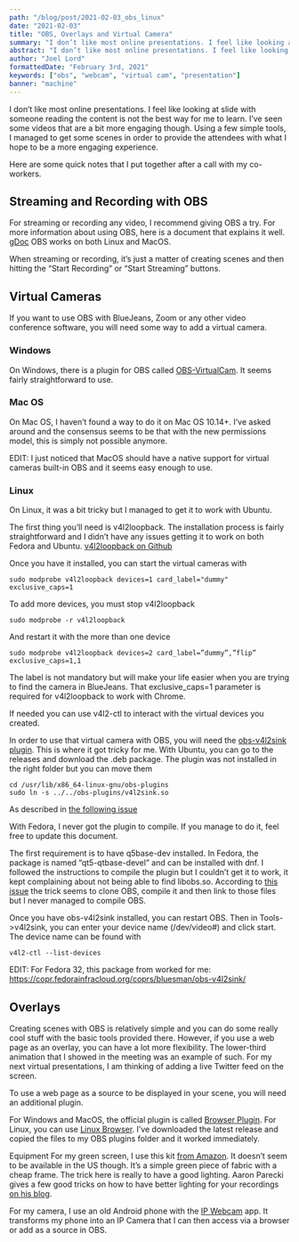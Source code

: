```yaml
---
path: "/blog/post/2021-02-03_obs_linux"
date: "2021-02-03"
title: "OBS, Overlays and Virtual Camera"
summary: "I don’t like most online presentations. I feel like looking at slide with someone reading the content is not the best way for me to learn. I’ve seen some videos that are a bit more engaging though. Using a few simple tools, I managed to get some scenes in order to provide the attendees with what I hope to be a more engaging experience."
abstract: "I don’t like most online presentations. I feel like looking at slide with someone reading the content is not the best way for me to learn. I’ve seen some videos that are a bit more engaging though. Using a few simple tools, I managed to get some scenes in order to provide the attendees with what I hope to be a more engaging experience."
author: "Joel Lord"
formattedDate: "February 3rd, 2021"
keywords: ["obs", "webcam", "virtual cam", "presentation"]
banner: "machine"
---
```

I don’t like most online presentations. I feel like looking at slide with someone reading the content is not the best way for me to learn. I’ve seen some videos that are a bit more engaging though. Using a few simple tools, I managed to get some scenes in order to provide the attendees with what I hope to be a more engaging experience.

Here are some quick notes that I put together after a call with my co-workers.

## Streaming and Recording with OBS

For streaming or recording any video, I recommend giving OBS a try. For more information about using OBS, here is a document that explains it well. [gDoc](https://docs.google.com/document/d/1TMI60ew9HFxU8KuMg79mNrTz5RKdptYRF57E0g0HbIg/edit#heading=h.hbknutfydz2y)
OBS works on both Linux and MacOS.

When streaming or recording, it’s just a matter of creating scenes and then hitting the “Start Recording” or “Start Streaming” buttons.

## Virtual Cameras

If you want to use OBS with BlueJeans, Zoom or any other video conference software, you will need some way to add a virtual camera.

### Windows
On Windows, there is a plugin for OBS called [OBS-VirtualCam](https://obsproject.com/forum/resources/obs-virtualcam.539/). It seems fairly straightforward to use.

### Mac OS
On Mac OS, I haven’t found a way to do it on Mac OS 10.14+. I’ve asked around and the consensus seems to be that with the new permissions model, this is simply not possible anymore.

EDIT: I just noticed that MacOS should have a native support for virtual cameras built-in OBS and it seems easy enough to use.

### Linux
On Linux, it was a bit tricky but I managed to get it to work with Ubuntu.

The first thing you’ll need is v4l2loopback.  The installation process is fairly straightforward and I didn’t have any issues getting it to work on both Fedora and Ubuntu.  [v4l2loopback on Github](https://github.com/umlaeute/v4l2loopback)

Once you have it installed, you can start the virtual cameras with 

```
sudo modprobe v4l2loopback devices=1 card_label="dummy" exclusive_caps=1
```

To add more devices, you must stop v4l2loopback

```
sudo modprobe -r v4l2loopback
```

And restart it with the more than one device

```
sudo modprobe v4l2loopback devices=2 card_label=”dummy”,”flip” exclusive_caps=1,1
```

The label is not mandatory but will make your life easier when you are trying to find the camera in BlueJeans.  That exclusive_caps=1 parameter is required for v4l2loopback to work with Chrome.

If needed you can use v4l2-ctl to interact with the virtual devices you created.

In order to use that virtual camera with OBS, you will need the [obs-v4l2sink plugin](https://github.com/CatxFish/obs-v4l2sink). This is where it got tricky for me. With Ubuntu, you can go to the releases and download the .deb package. The plugin was not installed in the right folder but you can move them

```
cd /usr/lib/x86_64-linux-gnu/obs-plugins
sudo ln -s ../../obs-plugins/v4l2sink.so
```

As described in [the following issue](https://github.com/CatxFish/obs-v4l2sink/issues/14)

With Fedora, I never got the plugin to compile. If you manage to do it, feel free to update this document.

The first requirement is to have q5base-dev installed. In Fedora, the package is named “qt5-qtbase-devel” and can be installed with dnf. I followed the instructions to compile the plugin but I couldn’t get it to work, it kept complaining about not being able to find libobs.so. According to [this issue](https://github.com/CatxFish/obs-v4l2sink/issues/2#issuecomment-535124066) the trick seems to clone OBS, compile it and then link to those files but I never managed to compile OBS.

Once you have obs-v4l2sink installed, you can restart OBS. Then in Tools->v4l2sink, you can enter your device name (/dev/video#) and click start.  The device name can be found with 

```
v4l2-ctl --list-devices
```

EDIT: For Fedora 32, this package from worked for me: https://copr.fedorainfracloud.org/coprs/bluesman/obs-v4l2sink/

## Overlays
Creating scenes with OBS is relatively simple and you can do some really cool stuff with the basic tools provided there. However, if you use a web page as an overlay, you can have a lot more flexibility. The lower-third animation that I showed in the meeting was an example of such. For my next virtual presentations, I am thinking of adding a live Twitter feed on the screen.

To use a web page as a source to be displayed in your scene, you will need an additional plugin.

For Windows and MacOS, the official plugin is called [Browser Plugin](https://obsproject.com/forum/resources/browser-plugin.115/). For Linux, you can use [Linux Browser](https://github.com/bazukas/obs-linuxbrowser). I’ve downloaded the latest release and copied the files to my OBS plugins folder and it worked immediately.

Equipment
For my green screen, I use this kit [from Amazon](https://www.amazon.ca/gp/product/B00H0UVFHU/ref=ppx_yo_dt_b_search_asin_title?ie=UTF8&psc=1). It doesn’t seem to be available in the US though. It’s a simple green piece of fabric with a cheap frame. The trick here is really to have a good lighting. Aaron Parecki gives a few good tricks on how to have better lighting for your recordings [on his blog](https://aaronparecki.com/2020/03/24/4/tips-and-tools-for-remote-meetings-and-presentations).

For my camera, I use an old Android phone with the [IP Webcam](https://play.google.com/store/apps/details?id=com.pas.webcam) app. It transforms my phone into an IP Camera that I can then access via a browser or add as a source in OBS.
